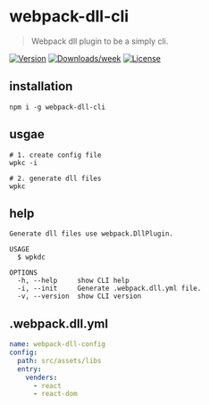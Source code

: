 # webpack-dll-cli
> Webpack dll plugin to be a simply cli.

[![Version](https://img.shields.io/npm/v/webpack-dll-cli.svg)](https://npmjs.org/package/webpack-dll-cli)
[![Downloads/week](https://img.shields.io/npm/dw/webpack-dll-cli.svg)](https://npmjs.org/package/webpack-dll-cli)
[![License](https://img.shields.io/npm/l/webpack-dll-cli.svg)](https://github.com/afeiship/webpack-dll-cli/blob/master/package.json)

## installation
```shell
npm i -g webpack-dll-cli
```

## usgae
```shell
# 1. create config file
wpkc -i

# 2. generate dll files
wpkc
```

## help
```
Generate dll files use webpack.DllPlugin.

USAGE
  $ wpkdc

OPTIONS
  -h, --help     show CLI help
  -i, --init     Generate .webpack.dll.yml file.
  -v, --version  show CLI version
```

##  .webpack.dll.yml
```yml
name: webpack-dll-config
config:
  path: src/assets/libs
  entry:
    venders:
      - react
      - react-dom
```
